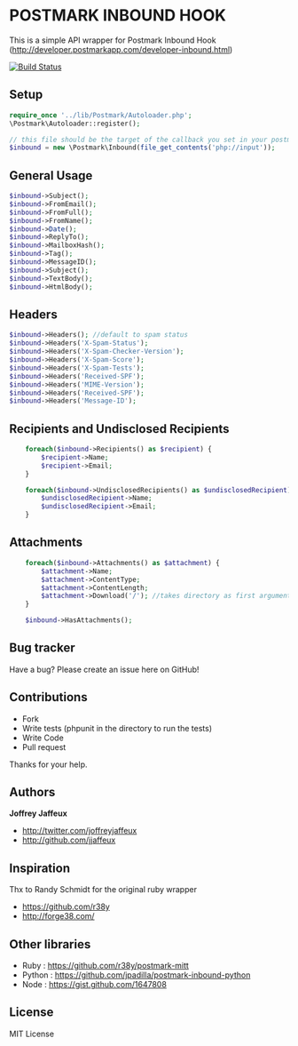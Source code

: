 POSTMARK INBOUND HOOK
=====================

This is a simple API wrapper for Postmark Inbound Hook (http://developer.postmarkapp.com/developer-inbound.html)

[![Build Status](https://secure.travis-ci.org/jjaffeux/postmark-inbound-php.png?branch=master)](http://travis-ci.org/jjaffeux/postmark-inbound-php)


Setup
-----

``` php
require_once '../lib/Postmark/Autoloader.php';
\Postmark\Autoloader::register();

// this file should be the target of the callback you set in your postmark account
$inbound = new \Postmark\Inbound(file_get_contents('php://input'));
``` 

General Usage
-------------

``` php
$inbound->Subject();
$inbound->FromEmail();
$inbound->FromFull();
$inbound->FromName();
$inbound->Date();
$inbound->ReplyTo();
$inbound->MailboxHash();
$inbound->Tag();
$inbound->MessageID();
$inbound->Subject();
$inbound->TextBody();
$inbound->HtmlBody();
``` 

Headers
-------

``` php
$inbound->Headers(); //default to spam status
$inbound->Headers('X-Spam-Status');
$inbound->Headers('X-Spam-Checker-Version');
$inbound->Headers('X-Spam-Score');
$inbound->Headers('X-Spam-Tests');
$inbound->Headers('Received-SPF');
$inbound->Headers('MIME-Version');
$inbound->Headers('Received-SPF');
$inbound->Headers('Message-ID');
``` 


Recipients and Undisclosed Recipients
-------------------------------------

``` php
	foreach($inbound->Recipients() as $recipient) {
		$recipient->Name;
		$recipient->Email;
	}

	foreach($inbound->UndisclosedRecipients() as $undisclosedRecipient) {
		$undisclosedRecipient->Name;
		$undisclosedRecipient->Email;
	}
``` 

Attachments
-------------------------------------

``` php
	foreach($inbound->Attachments() as $attachment) {
		$attachment->Name;
		$attachment->ContentType;
		$attachment->ContentLength;
		$attachment->Download('/'); //takes directory as first argument
	}

	$inbound->HasAttachments();
``` 


Bug tracker
-----------

Have a bug? Please create an issue here on GitHub!


Contributions
-------------

* Fork
* Write tests (phpunit in the directory to run the tests)
* Write Code
* Pull request

Thanks for your help.


Authors
-------

**Joffrey Jaffeux**

+ http://twitter.com/joffreyjaffeux
+ http://github.com/jjaffeux

Inspiration
-----------

Thx to Randy Schmidt for the original ruby wrapper

+ https://github.com/r38y
+ http://forge38.com/


Other libraries
---------------

+ Ruby : https://github.com/r38y/postmark-mitt
+ Python : https://github.com/jpadilla/postmark-inbound-python
+ Node : https://gist.github.com/1647808


License
---------------------

MIT License